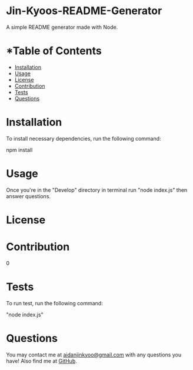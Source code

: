 # Jin-Kyoos-README-Generator
      
  A simple README generator made with Node.
      
  # *Table of Contents
      
  * [Installation](#installation)
  * [Usage](#usage)
  * [License](#license)
  * [Contribution](#contribution)
  * [Tests](#tests)
  * [Questions](#questions)
      
      
  # Installation
      
  To install necessary dependencies, run the following command: 
      
  npm install
      
      
  # Usage
      
  Once you're in the "Develop" directory in terminal run "node index.js" then answer questions.
      
      
  # License
      
  ### 

  
      
  # Contribution
  0
      
  # Tests
      
  To run test, run the following command:
      
 "node index.js"
      
      
  # Questions
  You may contact me at [aidanjinkyoo@gmail.com](mailto:aidanjinkyoo@gmail.com) with any questions you have!
  Also find me at [GitHub](https://github.com/A-J-U).
